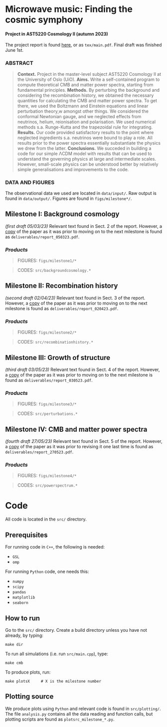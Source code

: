 # Microwave music: Finding the cosmic symphony

#### Project in AST5220 Cosmology II (autumn 2023)

The project report is found [here](https://github.com/nannabryne/AST5220/blob/main/tex/main.pdf), or as `tex/main.pdf`. Final draft was finished June 1st.


### ABSTRACT
> **Context.** Project in the master-level subject AST5220 Cosmology II at the University of Oslo (UiO).
> **Aims.** Write a self-contained program to compute theoretical CMB and matter power spectra, starting from fundamental principles.
> **Methods.** By perturbing the background and considering the recombination history, we obtained the necessary quantities for calculating the CMB and matter power spectra. To get there, we used the Boltzmann and Einstein equations and linear perturbation theory,w
amongst other things. We considered the conformal Newtonian gauge, and we neglected effects from neutrinos, helium, reionisation
and polarisation. We used numerical methods s.a. Runge-Kutta and the trapezoidal rule for integrating.
> **Results.** Our code provided satisfactory results to the point where neglected ingredients s.a. neutrinos were bound to play a role. All
results prior to the power spectra essentially substantiate the physics we drew from the latter.
> **Conclusions.** We succeded in building a code for our simple ΛCDM model with results that can be used to understand the governing
physics at large and intermediate scales. However, small-scale physics can be understood better by relatively simple generalisations
and improvements to the code.

### DATA AND FIGURES
The observational data we used are located in `data/input/`. Raw output is found in `data/output/`. Figures are found in `figs/milestone*/`.

## Milestone I: Background cosmology 
*(first draft 05/03/23)*
Relevant text found in Sect. 2 of the report. However, a [copy](https://github.com/nannabryne/AST5220/blob/main/deliverables/report_050323.pdf) of the paper as it was prior to moving on to the next milestone is found as `deliverables/report_050323.pdf`.

### _Products_
> FIGURES: `figs/milestone1/*`

> CODES: `src/backgroundcosmology.*`


## Milestone II: Recombination history
*(second draft 02/04/23)*
Relevant text found in Sect. 3 of the report. However, a [copy](https://github.com/nannabryne/AST5220/blob/main/deliverables/report_020423.pdf) of the paper as it was prior to moving on to the next milestone is found as `deliverables/report_020423.pdf`.

### _Products_

> FIGURES: `figs/milestone2/*`

> CODES: `src/recombinationhistory.*`



## Milestone III: Growth of structure
*(third draft 03/05/23)*
Relevant text found in Sect. 4 of the report. However, a [copy](https://github.com/nannabryne/AST5220/blob/main/deliverables/report_030523.pdf) of the paper as it was prior to moving on to the next milestone is found as `deliverables/report_030523.pdf`. 

### _Products_
> FIGURES: `figs/milestone3/*`

> CODES: `src/perturbations.*`



## Milestone IV: CMB and matter power spectra
*(fourth draft 27/05/23)*
Relevant text found in Sect. 5 of the report. However, a [copy](https://github.com/nannabryne/AST5220/blob/main/deliverables/report_270523.pdf) of the paper as it was prior to revising it one last time is found as `deliverables/report_270523.pdf`. 

### _Products_
> FIGURES: `figs/milestone4/*`

> CODES: `src/powerspectrum.*`




# Code
All code is located in the `src/` directory.
## Prerequisites
For running code in `C++`, the following is needed:
- `GSL`
- `omp`

For running `Python` code, one needs this:
- `numpy`
- `scipy`
- `pandas`
- `matplotlib`
- `seaborn` 

## How to run
Go to the `src/` directory. Create a build directory unless you have not already, by typing:
```
make dir
```
To run all simulations (i.e. run `src/main.cpp`), type:
```
make cmb
```

To produce plots, run:
~~~
make plotsX     # X is the milestone number
~~~


## Plotting source
We produce plots using `Python` and relevant code is found in `src/plotting/`. The file `analysis.py` contains all the data reading and function calls, but plotting scripts are found as `plotsrc_milestone_*.py`.

<!-- # <mark>TO DO:
## Makefile
- [ ] Create a makefile in parent directory (this)
- [x] Fix precompiled headers!
## Plotting
- [x] Clean up plotting code: get sensible structure etc.
- [ ] Decide on style: time to give up on seaborn darkgrid (I think I am ready for a more professional style? Mom come pick me up I am scared)
- [x] Fix units in plots (km/s $\to$ km s $^{-1}$ )
- [ ] Fix colours in density parameters plot
- [ ] Coordinate fonts to be the same as in tex document
- [x] Fix labels in H, dHdx, ...-plots
## Coding
- [x] Structural changes
- [x] (M1) What happened to the luminosity distance????
- [x] Review after feedback from M1
- [x] Review after feedback from M2
- [x] Review after feedback from M3
## Report
- [x] Write figure captions
- [x] Review after feedback from M1
- [x] Review after feedback from M2
- [ ] Review after feedback from M3
## Readme
- [x] Complete list of prerequisites 
- [ ] Structural changes -->
